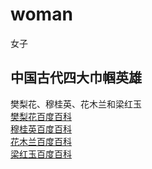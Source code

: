 # woman
女子
## 中国古代四大巾帼英雄
樊梨花、穆桂英、花木兰和梁红玉<br>
[樊梨花百度百科](https://baike.baidu.com/item/%E6%A8%8A%E6%A2%A8%E8%8A%B1/823283?fr=aladdin)<br>
[穆桂英百度百科](https://baike.baidu.com/item/%E7%A9%86%E6%A1%82%E8%8B%B1/720499)<br>
[花木兰百度百科](https://baike.baidu.com/item/%E8%8A%B1%E6%9C%A8%E5%85%B0/6456)<br>
[梁红玉百度百科](https://baike.baidu.com/item/%E6%A2%81%E7%BA%A2%E7%8E%89/39436)<br>
